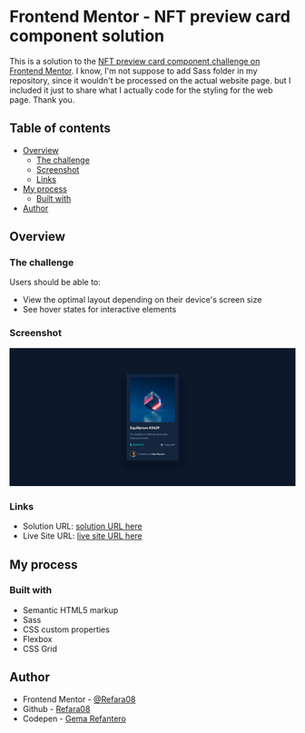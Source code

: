# Frontend Mentor - NFT preview card component solution

This is a solution to the [NFT preview card component challenge on Frontend Mentor](https://www.frontendmentor.io/challenges/nft-preview-card-component-SbdUL_w0U).
I know, I'm not suppose to add Sass folder in my repository, since it wouldn't be processed on the actual website page. but I included it just to share what I actually code for the styling for the web page. Thank you.

## Table of contents

- [Overview](#overview)
  - [The challenge](#the-challenge)
  - [Screenshot](#screenshot)
  - [Links](#links)
- [My process](#my-process)
  - [Built with](#built-with)
- [Author](#author)

## Overview

### The challenge

Users should be able to:

- View the optimal layout depending on their device's screen size
- See hover states for interactive elements

### Screenshot

![](./dist/screenshot.png)

### Links

- Solution URL: [solution URL here](https://github.com/Refara08/NFT-Card-Preview)
- Live Site URL: [live site URL here](https://refara08-nft-card-preview.pages.dev)

## My process

### Built with

- Semantic HTML5 markup
- Sass
- CSS custom properties
- Flexbox
- CSS Grid

## Author

- Frontend Mentor - [@Refara08](https://www.frontendmentor.io/profile/Refara08)
- Github - [Refara08](https://github.com/Refara08)
- Codepen - [Gema Refantero](https://codepen.io/refantero)
